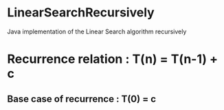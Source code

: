# LinearSearchRecursively
Java implementation of the Linear Search algorithm recursively

# Recurrence relation : T(n) = T(n-1) + c
## Base case of recurrence : T(0) = c
